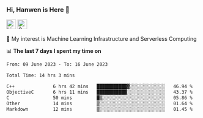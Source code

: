 ### Hi, Hanwen is Here 👋
<p>
	<a href="https://www.linkedin.com/in/liu-hanwen/"><img src="https://img.shields.io/badge/@hanwen-0A66C2?style=flat&logo=LinkedIn&logoColor=white" alt="Linkedin"  height="25px"/></a> 
	<a href="https://scholar.google.com/citations?user=HDF0su0AAAAJ"><img src="https://img.shields.io/badge/scholar-4385FE.svg?&style=plastic&logo=google-scholar&logoColor=white" alt="Google Scholar" height="25px"> </a>
</p>
🌱 My interest is Machine Learning Infrastructure and Serverless Computing

📊 **The last 7 days I spent my time on** 
<!--START_SECTION:waka-->

```txt
From: 09 June 2023 - To: 16 June 2023

Total Time: 14 hrs 3 mins

C++              6 hrs 42 mins   ███████████▓░░░░░░░░░░░░░   46.94 %
ObjectiveC       6 hrs 11 mins   ███████████░░░░░░░░░░░░░░   43.37 %
C                50 mins         █▒░░░░░░░░░░░░░░░░░░░░░░░   05.86 %
Other            14 mins         ▒░░░░░░░░░░░░░░░░░░░░░░░░   01.64 %
Markdown         12 mins         ▒░░░░░░░░░░░░░░░░░░░░░░░░   01.45 %
```

<!--END_SECTION:waka-->


<!--
**david990917/david990917** is a ✨ _special_ ✨ repository because its `README.md` (this file) appears on your GitHub profile.

Here are some ideas to get you started:

- 🔭 I’m currently working on ...
- 🌱 I’m currently learning ...
- 👯 I’m looking to collaborate on ...
- 🤔 I’m looking for help with ...
- 💬 Ask me about ...
- 📫 How to reach me: ...
- 😄 Pronouns: ...
- ⚡ Fun fact: ...
-->
